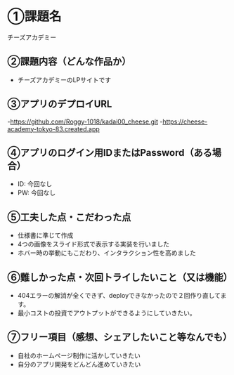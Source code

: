 # ①課題名
チーズアカデミー

## ②課題内容（どんな作品か）
-  チーズアカデミーのLPサイトです

## ③アプリのデプロイURL
-https://github.com/Roggy-1018/kadai00_cheese.git
-https://cheese-academy-tokyo-83.created.app

## ④アプリのログイン用IDまたはPassword（ある場合）
- ID: 今回なし
- PW: 今回なし

## ⑤工夫した点・こだわった点
- 仕様書に準じて作成
- 4つの画像をスライド形式で表示する実装を行いました
- ホバー時の挙動にもこだわり、インタラクション性を高めました

## ⑥難しかった点・次回トライしたいこと（又は機能）
- 404エラーの解消が全くできず、deployできなかったので２回作り直してます。　
- 最小コストの投資でアウトプットができるようにしていきたい。

## ⑦フリー項目（感想、シェアしたいこと等なんでも）
- 自社のホームページ制作に活かしていきたい
- 自分のアプリ開発をどんどん進めていきたい
